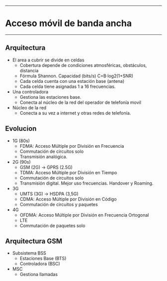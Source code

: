 
---
# Acceso móvil de banda ancha
---
## Arquitectura
- El area a cubrir se divide en celdas
	- Cobertura depende de condiciones atmosféricas, obstáculos, distancia
	- Fórmula Shannon. Capacidad (bits/s) C=B·log2(1+SNR)
	- Cada celda cuenta con una estación base (antena)
	- Cada celda tiene asignadas 1 a 16 frecuencias.
- Una controladora
	- Gestiona las estaciones base.
	- Conecta al núcleo de la red del operador de telefonía movil
- Núcleo de la red 
	- Conecta a su vez a internet y otras redes de telefonía.
## Evolucion
- 1G (80s)
	- FDMA: Acceso Múltiple por División en Frecuencia
	- Commutación de circuitos solo
	- Transmisión analógica.
- 2G (90s)
	- GSM (2G) -> GPRS (2.5G)
	- TDMA: Acceso Múltiple por División en Tiempo
	- Commutación de circuitos solo
	- Transmisión digital. Mejor uso frecuencias. Handover y Roaming.
- 3G
	- UMTS (3G) -> HSDPA (3,5G)
	- CDMA: Acceso Múltiple por División en Código
	- Commutación de circuitos y paquetes
- 4G
	- OFDMA: Acceso Múltiple por División en Frecuencia Ortogonal
	- LTE
	- Commutación de paquetes solo
## Arquitectura GSM
- Subsistema BSS
	- Estaciones Base (BTS)
	- Controladora (BSC)
- MSC
	- Gestiona llamadas 
